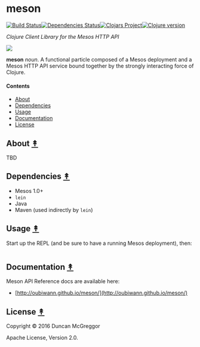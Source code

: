 # meson
[![Build Status][travis-badge]][travis][![Dependencies Status][deps-badge]][deps][![Clojars Project][clojars-badge]][clojars][![Clojure version][clojure-v]](project.clj)

*Clojure Client Library for the Mesos HTTP API*

[![][logo]][logo-large]

**meson** *noun*. A functional particle composed of a Mesos deployment and a Mesos HTTP API service bound together by the strongly interacting force of Clojure.


#### Contents

* [About](#about-)
* [Dependencies](#dependencies-)
* [Usage](#usage-)
* [Documentation](#documentation-)
* [License](#license-)


## About [&#x219F;](#contents)

TBD


## Dependencies [&#x219F;](#contents)

* Mesos 1.0+
* `lein`
* Java
* Maven (used indirectly by `lein`)


## Usage [&#x219F;](#contents)

Start up the REPL (and be sure to have a running Mesos deployment), then:

```clj

```


## Documentation [&#x219F;](#contents)

Meson API Reference docs are available here:
 * [http://oubiwann.github.io/meson/](http://oubiwann.github.io/meson/)


## License [&#x219F;](#contents)

Copyright © 2016 Duncan McGreggor

Apache License, Version 2.0.


<!-- Named page links below: /-->

[travis]: https://travis-ci.org/oubiwann/meson
[travis-badge]: https://travis-ci.org/oubiwann/meson.png?branch=master
[deps]: http://jarkeeper.com/oubiwann/meson
[deps-badge]: http://jarkeeper.com/oubiwann/meson/status.svg
[logo]: resources/images/Meson-nonet-spin-0-250x.png
[logo-large]: resources/images/Meson-nonet-spin-0-1000x.png
[tag-badge]: https://img.shields.io/github/tag/oubiwann/meson.svg?maxAge=2592000
[tag]: https://github.com/oubiwann/meson/tags
[clojure-v]: https://img.shields.io/badge/clojure-1.8.0-blue.svg
[clojars]: https://clojars.org/meson
[clojars-badge]: https://img.shields.io/clojars/v/meson.svg
